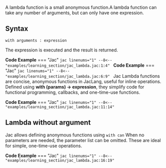 A lambda function is a small anonymous function.A lambda function can take any number of arguments, but can only have one expression.

## Syntax
`with arguments : expression`

The expression is executed and the result is returned.

**Code Example**
=== "Jac"
    ```jac linenums="1"
    --8<-- "examples/learning_section/jac_lambda.jac:1:4"
    ```
**Code Example**
=== "Jac"
    ```jac linenums="1"
    --8<-- "examples/learning_section/jac_lambda.jac:6:9"
    ```
Jac Lambda functions are concise, anonymous functions in JacLang, useful for inline operations. Defined using **with (params) -> expression**, they simplify code for functional programming, callbacks, and one-time-use functions.

**Code Example**
=== "Jac"
    ```jac linenums="1"
    --8<-- "examples/learning_section/jac_lambda.jac:11:14"
    ```

## Lambda without argument

Jac allows defining anonymous functions using `with can` When no parameters are needed, the parameter list can be omitted. These are ideal for simple, one-time-use operations.

**Code Example**
=== "Jac"
    ```jac linenums="1"
    --8<-- "examples/learning_section/jac_lambda.jac:16:19"
    ```